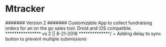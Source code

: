 # Mtracker
####### Version 2 ####### 
Customizable App to collect fundraising orders for an on the go sales tool.
Droid and iOS compatible.
**************** vs 2  || 8-21-2018 **************/
~ Adding delay to sync button to prevent multiple submissions


